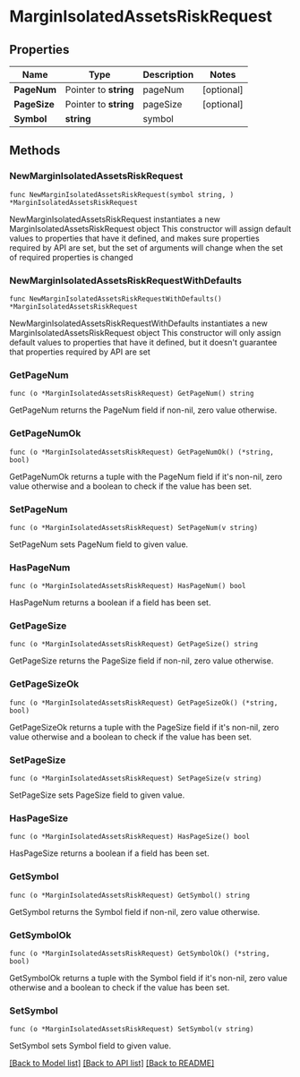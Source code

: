 # MarginIsolatedAssetsRiskRequest

## Properties

Name | Type | Description | Notes
------------ | ------------- | ------------- | -------------
**PageNum** | Pointer to **string** | pageNum | [optional] 
**PageSize** | Pointer to **string** | pageSize | [optional] 
**Symbol** | **string** | symbol | 

## Methods

### NewMarginIsolatedAssetsRiskRequest

`func NewMarginIsolatedAssetsRiskRequest(symbol string, ) *MarginIsolatedAssetsRiskRequest`

NewMarginIsolatedAssetsRiskRequest instantiates a new MarginIsolatedAssetsRiskRequest object
This constructor will assign default values to properties that have it defined,
and makes sure properties required by API are set, but the set of arguments
will change when the set of required properties is changed

### NewMarginIsolatedAssetsRiskRequestWithDefaults

`func NewMarginIsolatedAssetsRiskRequestWithDefaults() *MarginIsolatedAssetsRiskRequest`

NewMarginIsolatedAssetsRiskRequestWithDefaults instantiates a new MarginIsolatedAssetsRiskRequest object
This constructor will only assign default values to properties that have it defined,
but it doesn't guarantee that properties required by API are set

### GetPageNum

`func (o *MarginIsolatedAssetsRiskRequest) GetPageNum() string`

GetPageNum returns the PageNum field if non-nil, zero value otherwise.

### GetPageNumOk

`func (o *MarginIsolatedAssetsRiskRequest) GetPageNumOk() (*string, bool)`

GetPageNumOk returns a tuple with the PageNum field if it's non-nil, zero value otherwise
and a boolean to check if the value has been set.

### SetPageNum

`func (o *MarginIsolatedAssetsRiskRequest) SetPageNum(v string)`

SetPageNum sets PageNum field to given value.

### HasPageNum

`func (o *MarginIsolatedAssetsRiskRequest) HasPageNum() bool`

HasPageNum returns a boolean if a field has been set.

### GetPageSize

`func (o *MarginIsolatedAssetsRiskRequest) GetPageSize() string`

GetPageSize returns the PageSize field if non-nil, zero value otherwise.

### GetPageSizeOk

`func (o *MarginIsolatedAssetsRiskRequest) GetPageSizeOk() (*string, bool)`

GetPageSizeOk returns a tuple with the PageSize field if it's non-nil, zero value otherwise
and a boolean to check if the value has been set.

### SetPageSize

`func (o *MarginIsolatedAssetsRiskRequest) SetPageSize(v string)`

SetPageSize sets PageSize field to given value.

### HasPageSize

`func (o *MarginIsolatedAssetsRiskRequest) HasPageSize() bool`

HasPageSize returns a boolean if a field has been set.

### GetSymbol

`func (o *MarginIsolatedAssetsRiskRequest) GetSymbol() string`

GetSymbol returns the Symbol field if non-nil, zero value otherwise.

### GetSymbolOk

`func (o *MarginIsolatedAssetsRiskRequest) GetSymbolOk() (*string, bool)`

GetSymbolOk returns a tuple with the Symbol field if it's non-nil, zero value otherwise
and a boolean to check if the value has been set.

### SetSymbol

`func (o *MarginIsolatedAssetsRiskRequest) SetSymbol(v string)`

SetSymbol sets Symbol field to given value.



[[Back to Model list]](../README.md#documentation-for-models) [[Back to API list]](../README.md#documentation-for-api-endpoints) [[Back to README]](../README.md)


